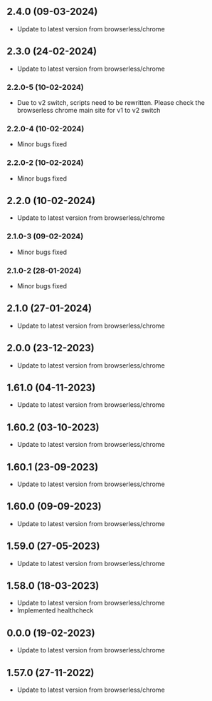 
## 2.4.0 (09-03-2024)
- Update to latest version from browserless/chrome

## 2.3.0 (24-02-2024)
- Update to latest version from browserless/chrome
### 2.2.0-5 (10-02-2024)
- Due to v2 switch, scripts need to be rewritten. Please check the browserless chrome main site for v1 to v2 switch

### 2.2.0-4 (10-02-2024)
- Minor bugs fixed
### 2.2.0-2 (10-02-2024)
- Minor bugs fixed

## 2.2.0 (10-02-2024)
- Update to latest version from browserless/chrome
### 2.1.0-3 (09-02-2024)
- Minor bugs fixed
### 2.1.0-2 (28-01-2024)
- Minor bugs fixed

## 2.1.0 (27-01-2024)
- Update to latest version from browserless/chrome

## 2.0.0 (23-12-2023)
- Update to latest version from browserless/chrome

## 1.61.0 (04-11-2023)
- Update to latest version from browserless/chrome

## 1.60.2 (03-10-2023)
- Update to latest version from browserless/chrome

## 1.60.1 (23-09-2023)
- Update to latest version from browserless/chrome

## 1.60.0 (09-09-2023)
- Update to latest version from browserless/chrome

## 1.59.0 (27-05-2023)
- Update to latest version from browserless/chrome

## 1.58.0 (18-03-2023)
- Update to latest version from browserless/chrome
- Implemented healthcheck

## 0.0.0 (19-02-2023)
- Update to latest version from browserless/chrome

## 1.57.0 (27-11-2022)
- Update to latest version from browserless/chrome

